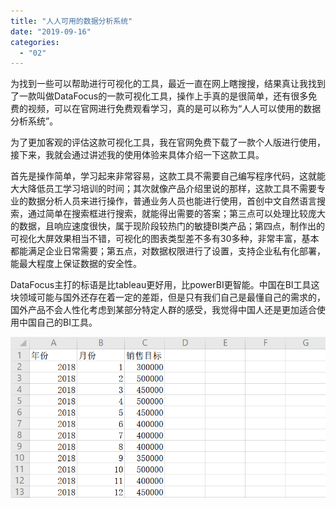 ```yaml
---
title: "人人可用的数据分析系统"
date: "2019-09-16"
categories: 
  - "02"
---
```


为找到一些可以帮助进行可视化的工具，最近一直在网上瞎搜搜，结果真让我找到了一款叫做DataFocus的一款可视化工具，操作上手真的是很简单，还有很多免费的视频，可以在官网进行免费观看学习，真的是可以称为“人人可以使用的数据分析系统”。

为了更加客观的评估这款可视化工具，我在官网免费下载了一款个人版进行使用，接下来，我就会通过讲述我的使用体验来具体介绍一下这款工具。

首先是操作简单，学习起来非常容易，这款工具不需要自己编写程序代码，这就能大大降低员工学习培训的时间；其次就像产品介绍里说的那样，这款工具不需要专业的数据分析人员来进行操作，普通业务人员也能进行使用，首创中文自然语言搜索，通过简单在搜索框进行搜索，就能得出需要的答案；第三点可以处理比较庞大的数据，且响应速度很快，属于现阶段较热门的敏捷BI类产品；第四点，制作出的可视化大屏效果相当不错，可视化的图表类型差不多有30多种，非常丰富，基本都能满足企业日常需要；第五点，对数据权限进行了设置，支持企业私有化部署，能最大程度上保证数据的安全性。

DataFocus主打的标语是比tableau更好用，比powerBI更智能。中国在BI工具这块领域可能与国外还存在着一定的差距，但是只有我们自己是最懂自己的需求的，国外产品不会人性化考虑到某部分特定人群的感受，我觉得中国人还是更加适合使用中国自己的BI工具。

![](images/word-image-36.png)
